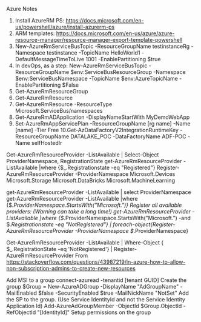 Azure Notes


1. Install AzureRM PS: https://docs.microsoft.com/en-us/powershell/azure/install-azurerm-ps
2. ARM templates: https://docs.microsoft.com/en-us/azure/azure-resource-manager/resource-manager-export-template-powershell
3. New-AzureRmServiceBusTopic -ResourceGroupName testinstanceRg -Namespace testinstance -TopicName HelloWorld1 -DefaultMessageTimeToLive 1001 -EnablePartitioning $true
4. In devOps, as a step: New-AzureRmServiceBusTopic -ResourceGroupName $env:ServiceBusResourceGroup -Namespace $env:ServiceBusNamespace -TopicName $env:AzureTopicName -EnablePartitioning $False
5. Get-AzureRmResourceGroup
6. Get-AzureRmResource
7. Get-AzureRmResource -ResourceType Microsoft.ServiceBus/namespaces
8. Get-AzureRmADApplication -DisplayNameStartWith MyDemoWebApp
9. Set-AzureRmAppServicePlan -ResourceGroupName [rg name] -Name [name] -Tier Free
10.Get-AzDataFactoryV2IntegrationRuntimeKey -ResourceGroupName DATALAKE_POC -DataFactoryName ADF-POC -Name selfHostedIr




Get-AzureRmResourceProvider -ListAvailable | Select-Object ProviderNamespace, RegistrationState
get-AzureRmResourceProvider -ListAvailable |where {$_.Registrationstate -eq "Registered"}
Register-AzureRmResourceProvider -ProviderNamespace Microsoft.Devices
	Microsoft.Storage
	Microsoft.DataBricks
	Microsoft.MachineLearning

get-AzureRmResourceProvider -ListAvailable | select ProviderNamespace
get-AzureRmResourceProvider -ListAvailable |where {$_.ProviderNamespace.StartsWith("Microsoft.")}
Register all available providers: (Warning can take a long time!)
get-AzureRmResourceProvider -ListAvailable |where {$_.ProviderNamespace.StartsWith("Microsoft.") -and $_.Registrationstate -eq "NotRegistered"} | foreach-object{Register-AzureRmResourceProvider -ProviderNamespace $_.ProviderNamespace}

Get-AzureRmResourceProvider -ListAvailable | Where-Object { $_.RegistrationState -eq 'NotRegistered'} | Register-AzureRmResourceProvider
	From <https://stackoverflow.com/questions/43987219/in-azure-how-to-allow-non-subscription-admins-to-create-new-resources> 


Add MSI to a group
connect-azuread -tenantid [tenant GUID]
Create the group
	$Group = New-AzureADGroup -DisplayName "AdGroupName" -MailEnabled $false -SecurityEnabled $true -MailNickName "NotSet"
Add the SP to the group. (Use Service IdentityId and not the Service Identity Application Id)
	Add-AzureAdGroupMember -ObjectId $Group.ObjectId -RefObjectId "[IdentityId]"
Setup permissions on the group
